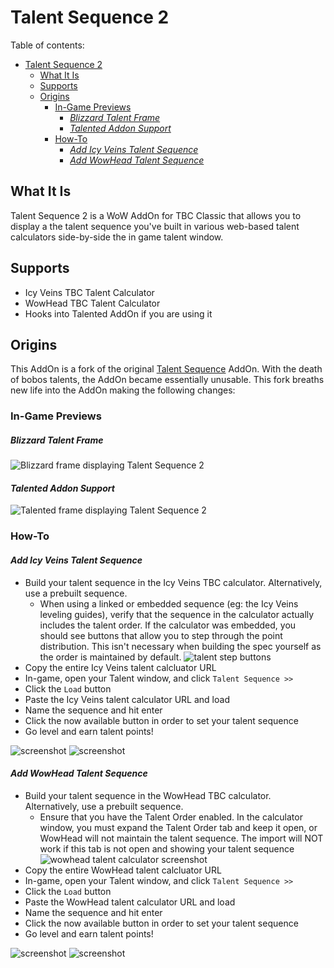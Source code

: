 # Talent Sequence 2

Table of contents:
- [Talent Sequence 2](#talent-sequence-2)
  - [What It Is](#what-it-is)
  - [Supports](#supports)
  - [Origins](#origins)
    - [In-Game Previews](#in-game-previews)
        - [*Blizzard Talent Frame*](#blizzard-talent-frame)
      - [*Talented Addon Support*](#talented-addon-support)
    - [How-To](#how-to)
      - [*Add Icy Veins Talent Sequence*](#add-icy-veins-talent-sequence)
      - [*Add WowHead Talent Sequence*](#add-wowhead-talent-sequence)

## What It Is

Talent Sequence 2 is a WoW AddOn for TBC Classic that allows you to display a the talent sequence you've built in various web-based talent calculators side-by-side the in game talent window.

## Supports

* Icy Veins TBC Talent Calculator
* WowHead TBC Talent Calculator
* Hooks into Talented AddOn if you are using it

## Origins

This AddOn is a fork of the original [Talent Sequence](https://www.curseforge.com/wow/addons/talent-sequence/
) AddOn. With the death of bobos talents, the AddOn became essentially unusable. This fork breaths new life into the AddOn making the following changes:


### In-Game Previews

##### *Blizzard Talent Frame*

![Blizzard frame displaying Talent Sequence 2](https://i.imgur.com/ThW7UOQ.png)

#### *Talented Addon Support*

![Talented frame displaying Talent Sequence 2](https://i.imgur.com/ul4kLXV.png)

### How-To

#### *Add Icy Veins Talent Sequence*

* Build your talent sequence in the Icy Veins TBC calculator. Alternatively, use a prebuilt sequence.
   * When using a linked or embedded sequence (eg: the Icy Veins leveling guides), verify that the sequence in the calculator actually includes the talent order. If the calculator was embedded, you should see buttons that allow you to step through the point distribution. This isn't necessary when building the spec yourself as the order is maintained by default. ![talent step buttons](https://i.imgur.com/MT02brt.png)
* Copy the entire Icy Veins talent calcluator URL
* In-game, open your Talent window, and click `Talent Sequence >>`
* Click the `Load` button
* Paste the Icy Veins talent calculator URL and load
* Name the sequence and hit enter
* Click the now available button in order to set your talent sequence
* Go level and earn talent points!

![screenshot](https://i.imgur.com/dZAMbix.png)
![screenshot](https://i.imgur.com/3BZAal9.png)

#### *Add WowHead Talent Sequence*

* Build your talent sequence in the WowHead TBC calculator. Alternatively, use a prebuilt sequence.
   * Ensure that you have the Talent Order enabled. In the calculator window, you must expand the Talent Order tab and keep it open, or WowHead will not maintain the talent sequence. The import will NOT work if this tab is not open and showing your talent sequence ![wowhead talent calculator screenshot](https://i.imgur.com/LPBe091.png)
* Copy the entire WowHead talent calcluator URL
* In-game, open your Talent window, and click `Talent Sequence >>`
* Click the `Load` button
* Paste the WowHead talent calculator URL and load
* Name the sequence and hit enter
* Click the now available button in order to set your talent sequence
* Go level and earn talent points!

![screenshot](https://i.imgur.com/dZAMbix.png)
![screenshot](https://i.imgur.com/3BZAal9.png)